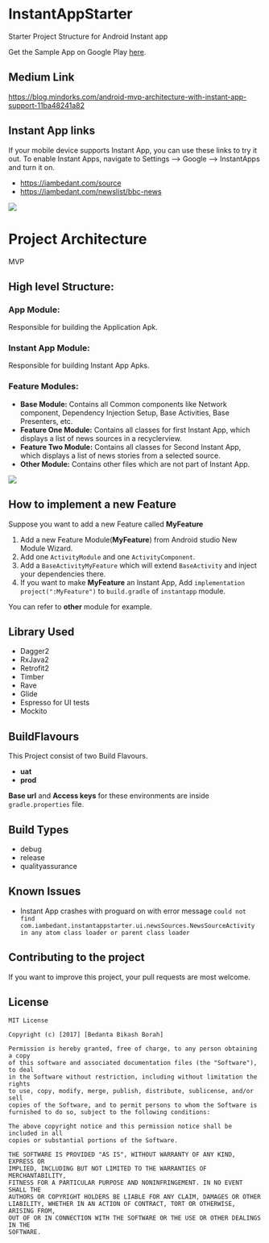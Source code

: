 # InstantAppStarter
Starter Project Structure  for Android Instant app

Get the Sample App on Google Play [here](https://play.google.com/store/apps/details?id=com.iambedant.instantappstarter.app&hl=en).
## Medium Link
https://blog.mindorks.com/android-mvp-architecture-with-instant-app-support-11ba48241a82

## Instant App links

If your mobile device supports Instant App, you can use these links to try it out. To enable Instant Apps, navigate to Settings --> Google --> InstantApps and turn it on.

* https://iambedant.com/source
* https://iambedant.com/newslist/bbc-news

![](https://cdn-images-1.medium.com/max/1800/1*CWeD1UdUbAihM3c36Fi5OA.png)

# Project Architecture
MVP
## High level Structure:
### App Module: 
Responsible for building the Application Apk.
### Instant App Module: 
Responsible for building Instant App Apks.
### Feature Modules:
* **Base Module:** Contains all Common components like Network component, Dependency Injection Setup, Base Activities, Base Presenters, etc.
* **Feature One Module:** Contains all classes for first Instant App, which displays a list of news sources in a recyclerview.
* **Feature Two Module:** Contains all classes for Second Instant App, which displays a list of news stories from a selected source.
* **Other Module:** Contains other files which are not part of Instant App.


![](https://cdn-images-1.medium.com/max/1000/1*mlPE1lXVDfI2ueQlivwyNw.jpeg)

## How to implement a new Feature 
Suppose you want to add a new Feature called **MyFeature**
1. Add a new Feature Module(**MyFeature**) from Android studio New Module Wizard.
2. Add one `ActivityModule` and one `ActivityComponent`.
3. Add a `BaseActivityMyFeature` which will extend `BaseActivity` and inject your dependencies there.
4. If you want to make **MyFeature** an Instant App, Add `implementation project(":MyFeature")` to `build.gradle` of `instantapp` module.

You can refer to **other** module for example.

## Library Used
* Dagger2
* RxJava2
* Retrofit2
* Timber
* Rave
* Glide
* Espresso for UI tests
* Mockito

## BuildFlavours
This Project consist of two Build Flavours.
* **uat** 
* **prod**

**Base url** and **Access keys** for these environments are inside `gradle.properties` file. 

## Build Types
* debug
* release
* qualityassurance

## Known Issues
* Instant App crashes with proguard on with error message
``could not find com.iambedant.instantappstarter.ui.newsSources.NewsSourceActivity in any atom class loader or parent class loader``

## Contributing to the project
If you want to improve this project, your pull requests are most welcome.

## License

```
MIT License

Copyright (c) [2017] [Bedanta Bikash Borah]

Permission is hereby granted, free of charge, to any person obtaining a copy
of this software and associated documentation files (the "Software"), to deal
in the Software without restriction, including without limitation the rights
to use, copy, modify, merge, publish, distribute, sublicense, and/or sell
copies of the Software, and to permit persons to whom the Software is
furnished to do so, subject to the following conditions:

The above copyright notice and this permission notice shall be included in all
copies or substantial portions of the Software.

THE SOFTWARE IS PROVIDED "AS IS", WITHOUT WARRANTY OF ANY KIND, EXPRESS OR
IMPLIED, INCLUDING BUT NOT LIMITED TO THE WARRANTIES OF MERCHANTABILITY,
FITNESS FOR A PARTICULAR PURPOSE AND NONINFRINGEMENT. IN NO EVENT SHALL THE
AUTHORS OR COPYRIGHT HOLDERS BE LIABLE FOR ANY CLAIM, DAMAGES OR OTHER
LIABILITY, WHETHER IN AN ACTION OF CONTRACT, TORT OR OTHERWISE, ARISING FROM,
OUT OF OR IN CONNECTION WITH THE SOFTWARE OR THE USE OR OTHER DEALINGS IN THE
SOFTWARE.
